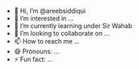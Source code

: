 - 👋 Hi, I’m @areebsiddiqui
- 👀 I’m interested in ...
- 🌱 I’m currently learning under Sir Wahab
- 💞️ I’m looking to collaborate on ...
- 📫 How to reach me ...
- 😄 Pronouns: ...
- ⚡ Fun fact: ...

<!---
areebsiddiqui-alt/areebsiddiqui-alt is a ✨ special ✨ repository because its `README.md` (this file) appears on your GitHub profile.
You can click the Preview link to take a look at your changes.
--->
